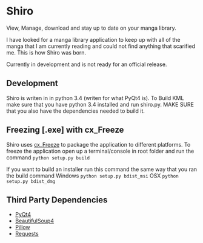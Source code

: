 # Shiro
View, Manage, download and stay up to date on your manga library.

I have looked for a manga library application to keep up with all of the manga that I am currently reading and could not find anything
that scarified me. This is how Shiro was born.

Currently in development and is not ready for an official release.

## Development
Shiro is writen in in python 3.4 (writen for what PyQt4 is). To Build KML make sure that you have python 3.4 installed and run shiro.py.
MAKE SURE that you also have the dependencies needed to build it.

## Freezing [.exe] with cx_Freeze
Shiro uses [cx_Freeze](http://cx-freeze.sourceforge.net) to package the application to different platforms. To freeze the application open
up a terminal/console in root folder and run the command
`python setup.py build`

If you want to build an installer run this command the same way that you ran the build command
Windows
`python setup.py bdist_msi`
OSX
`python setup.py bdist_dmg`

## Third Party Dependencies
- [PyQt4](https://pypi.python.org/pypi/PyQt4)
- [BeautifulSoup4](https://pypi.python.org/pypi/beautifulsoup4)
- [Pillow](https://pypi.python.org/pypi/Pillow)
- [Requests](https://pypi.python.org/pypi/requests)

